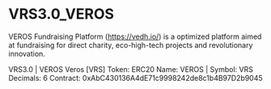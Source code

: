 # VRS3.0_VEROS
VEROS Fundraising Platform (https://vedh.io/) is a optimized platform aimed at fundraising for direct charity, eco-high-tech projects and revolutionary innovation.

VRS3.0 | VEROS
Veros [VRS] Token: ERC20
Name: VEROS | Symbol: VRS
Decimals: 6 
Contract: 0xAbC430136A4dE71c9998242de8c1b4B97D2b9045
